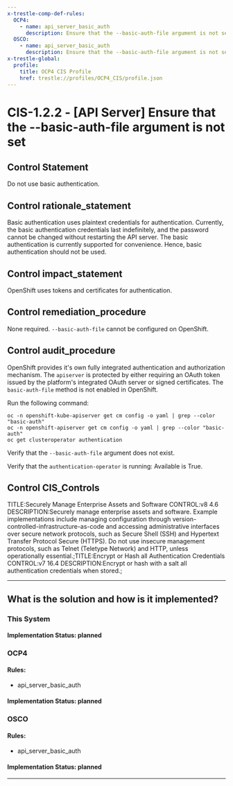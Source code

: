 ```yaml
---
x-trestle-comp-def-rules:
  OCP4:
    - name: api_server_basic_auth
      description: Ensure that the --basic-auth-file argument is not set
  OSCO:
    - name: api_server_basic_auth
      description: Ensure that the --basic-auth-file argument is not set
x-trestle-global:
  profile:
    title: OCP4 CIS Profile
    href: trestle://profiles/OCP4_CIS/profile.json
---
```


# CIS-1.2.2 - \[API Server\] Ensure that the --basic-auth-file argument is not set

## Control Statement

Do not use basic authentication.

## Control rationale_statement

Basic authentication uses plaintext credentials for authentication. Currently, the basic authentication credentials last indefinitely, and the password cannot be changed without restarting the API server. The basic authentication is currently supported for convenience. Hence, basic authentication should not be used.

## Control impact_statement

OpenShift uses tokens and certificates for authentication.

## Control remediation_procedure

None required. `--basic-auth-file` cannot be configured on OpenShift.

## Control audit_procedure

OpenShift provides it's own fully integrated authentication and authorization mechanism. The `apiserver` is protected by either requiring an OAuth token issued by the platform's integrated OAuth server or signed certificates. The `basic-auth-file` method is not enabled in OpenShift. 

Run the following command:

```
oc -n openshift-kube-apiserver get cm config -o yaml | grep --color "basic-auth"
oc -n openshift-apiserver get cm config -o yaml | grep --color "basic-auth"
oc get clusteroperator authentication
```

Verify that the `--basic-auth-file` argument does not exist. 

Verify that the `authentication-operator` is running: Available is True.

## Control CIS_Controls

TITLE:Securely Manage Enterprise Assets and Software CONTROL:v8 4.6 DESCRIPTION:Securely manage enterprise assets and software. Example implementations include managing configuration through version-controlled-infrastructure-as-code and accessing administrative interfaces over secure network protocols, such as Secure Shell (SSH) and Hypertext Transfer Protocol Secure (HTTPS). Do not use insecure management protocols, such as Telnet (Teletype Network) and HTTP, unless operationally essential.;TITLE:Encrypt or Hash all Authentication Credentials CONTROL:v7 16.4 DESCRIPTION:Encrypt or hash with a salt all authentication credentials when stored.;

______________________________________________________________________

## What is the solution and how is it implemented?

<!-- For implementation status enter one of: implemented, partial, planned, alternative, not-applicable -->

<!-- Note that the list of rules under ### Rules: is read-only and changes will not be captured after assembly to JSON -->

### This System

<!-- Add implementation prose for the main This System component for control: CIS-1.2.2 -->

#### Implementation Status: planned

### OCP4

<!-- Add control implementation description here for control: CIS-1.2.2 -->

#### Rules:

  - api_server_basic_auth

#### Implementation Status: planned

### OSCO

<!-- Add control implementation description here for control: CIS-1.2.2 -->

#### Rules:

  - api_server_basic_auth

#### Implementation Status: planned

______________________________________________________________________
